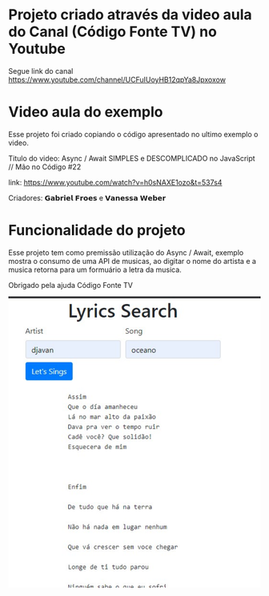 # Projeto criado através da video aula do Canal (Código Fonte TV) no Youtube 

Segue link do canal https://www.youtube.com/channel/UCFuIUoyHB12qpYa8Jpxoxow 

# Video aula do exemplo 

Esse projeto foi criado copiando o código apresentado no ultimo exemplo o video. 

Titulo do video:  Async / Await SIMPLES e DESCOMPLICADO no JavaScript // Mão no Código #22

link: https://www.youtube.com/watch?v=h0sNAXE1ozo&t=537s4

Criadores: 𝗚𝗮𝗯𝗿𝗶𝗲𝗹 𝗙𝗿𝗼𝗲𝘀 e 𝗩𝗮𝗻𝗲𝘀𝘀𝗮 𝗪𝗲𝗯𝗲𝗿

# Funcionalidade do projeto

Esse projeto tem como premissão utilização do Async / Await, 
exemplo mostra o consumo de uma API de musicas, ao digitar o nome do artista e a musica retorna para um formuário a letra da musica.

Obrigado pela ajuda Código Fonte TV

![image](https://github.com/ALBENEDITO/Lyrics_Search/blob/main/Screenshot_5.jpg)

